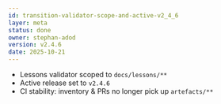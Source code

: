 ```yaml
---
id: transition-validator-scope-and-active-v2_4_6
layer: meta
status: done
owner: stephan-adod
version: v2.4.6
date: 2025-10-21
---
```

- Lessons validator scoped to `docs/lessons/**`
- Active release set to `v2.4.6`
- CI stability: inventory & PRs no longer pick up `artefacts/**`

